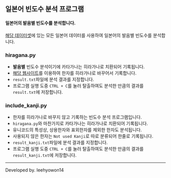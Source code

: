 일본어 빈도수 분석 프로그램
---
#### 일본어의 발음별 빈도수를 분석합니다.
[해당 데이터셋](https://huggingface.co/datasets/izumi-lab/llm-japanese-dataset)에 있는 모든 일본어 데이터를 사용하여 일본어의 발음별 빈도수를 분석합니다.

### hiragana.py
- **발음별** 빈도수 분석이기에 카타가나는 히라가나로 치환되어 기록됩니다.
- [해당 웹사이트](https://learn-language.tokyo/ja/kanji-hiragana-katakana)를 이용하여 한자를 히라가나로 바꾸어서 기록합니다.
- `result.txt`파일에 분석 결과를 지정합니다.
- 프로그램 실행 도중 `CTRL + C`를 눌러 탈출하여도 분석한 만큼의 결과를 `result.txt`에 저장합니다.

### include_kanji.py
- 한자를 히라가나로 바꾸지 않고 기록하는 빈도수 분석 프로그램입니다.
- `hiragana.py`와 마찬가지로 카타가나는 히라가나로 치환되어 기록됩니다.
- 유니코드의 특성상, 상용한자와 표외한자를 제외한 한자도 분석됩니다.
- 사용되지 않은 한자는 `Not used Kanji`로 따로 분류되어 한줄로 기록됩니다.
- `result_kanji.txt`파일에 분석 결과를 지정합니다.
- 프로그램 실행 도중 `CTRL + C`를 눌러 탈출하여도 분석한 만큼의 결과를 `result_kanji.txt`에 저장합니다.

---
Developed by. leehyowon14